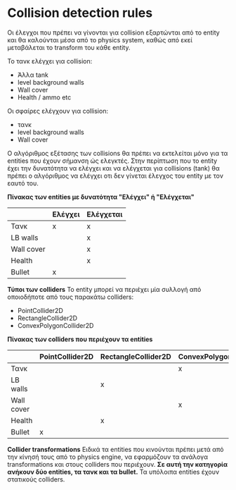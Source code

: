 # ****Collision detection rules****

Οι έλεγχοι που πρέπει να γίνονται για collision εξαρτώνται από το entity και θα καλούνται μέσα από το physics system, καθώς από εκεί μεταβάλεται το transform του κάθε entity.

Το τανκ ελέγχει για collision:
- Άλλα tank
- level background walls
- Wall cover
- Health / ammo etc

Οι σφαίρες ελέγχουν για collision:
- τανκ
- level background walls
- Wall cover

Ο αλγόριθμος εξέτασης των collisions θα πρέπει να εκτελείται μόνο για τα entities που έχουν σήμανση ώς ελεγκτές. Στην περίπτωση που το entity έχει την δυνατότητα να ελέγχει και να ελέγχεται για collisions (tank) θα πρέπει ο αλγόριθμος να ελέγχει οτι δεν γίνεται έλεγχος του entity με τον εαυτό του.

**Πίνακας των entities με δυνατότητα "Ελέγχει" ή "Ελέγχεται"**

|   | Ελέγχει  | Ελέγχεται |
| ------------ | ------------ | ------------ |
| Τανκ  | x  | x  |
| LB walls  |   | x |
| Wall cover  |   | x |
| Health  |   | x |
| Bullet  | x |   |


**Τύποι των colliders**
Το entity μπορεί να περιέχει μία συλλογή από οποιοδήποτε από τους παρακάτω colliders:
- PointCollider2D
- RectangleCollider2D
- ConvexPolygonCollider2D

**Πίνακας των colliders που περιέχουν τα entities**

|   | PointCollider2D  | RectangleCollider2D | ConvexPolygonCollider2D |
| ------------ | ------------ | ------------ | ------------ |
| Τανκ  |  |  | x |
| LB walls  |   | x |  |
| Wall cover  |   |  | x |
| Health  |   | x |  |
| Bullet  | x |   |  |

**Collider transformations**
Ειδικά τα entities που κινούνται πρέπει μετά από την κίνησή τους από το physics engine, να εφαρμόζουν τα ανάλογα transformations και στους colliders που περιέχουν. **Σε αυτή την κατηγορία ανήκουν δύο entities, τα τανκ και τα bullet.** Τα υπόλοιπα entities έχουν στατικούς colliders.

